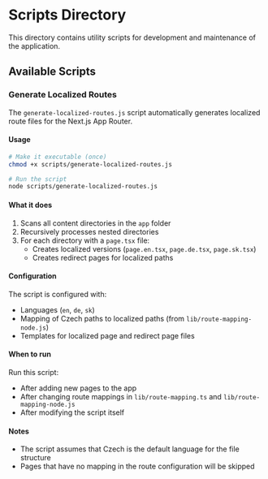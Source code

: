# Scripts Directory

This directory contains utility scripts for development and maintenance of the application.

## Available Scripts

### Generate Localized Routes

The `generate-localized-routes.js` script automatically generates localized route files for the Next.js App Router.

#### Usage

```bash
# Make it executable (once)
chmod +x scripts/generate-localized-routes.js

# Run the script
node scripts/generate-localized-routes.js
```

#### What it does

1. Scans all content directories in the `app` folder
2. Recursively processes nested directories
3. For each directory with a `page.tsx` file:
   - Creates localized versions (`page.en.tsx`, `page.de.tsx`, `page.sk.tsx`)
   - Creates redirect pages for localized paths

#### Configuration

The script is configured with:

- Languages (`en`, `de`, `sk`)
- Mapping of Czech paths to localized paths (from `lib/route-mapping-node.js`)
- Templates for localized page and redirect page files

#### When to run

Run this script:

- After adding new pages to the app
- After changing route mappings in `lib/route-mapping.ts` and `lib/route-mapping-node.js`
- After modifying the script itself

#### Notes

- The script assumes that Czech is the default language for the file structure
- Pages that have no mapping in the route configuration will be skipped 